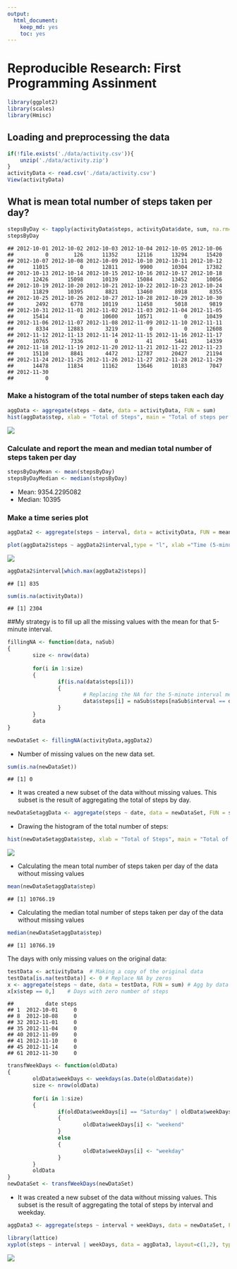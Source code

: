 ```yaml
---
output:
  html_document:
    keep_md: yes
    toc: yes
---
```



# Reproducible Research: First Programming Assinment


```r
library(ggplot2)
library(scales)
library(Hmisc)
```

## Loading and preprocessing the data


```r
if(!file.exists('./data/activity.csv')){
    unzip('./data/activity.zip')
}
activityData <- read.csv('./data/activity.csv')
View(activityData)
```


## What is mean total number of steps taken per day?


```r
stepsByDay <- tapply(activityData$steps, activityData$date, sum, na.rm=TRUE)
stepsByDay
```

```
## 2012-10-01 2012-10-02 2012-10-03 2012-10-04 2012-10-05 2012-10-06 
##          0        126      11352      12116      13294      15420 
## 2012-10-07 2012-10-08 2012-10-09 2012-10-10 2012-10-11 2012-10-12 
##      11015          0      12811       9900      10304      17382 
## 2012-10-13 2012-10-14 2012-10-15 2012-10-16 2012-10-17 2012-10-18 
##      12426      15098      10139      15084      13452      10056 
## 2012-10-19 2012-10-20 2012-10-21 2012-10-22 2012-10-23 2012-10-24 
##      11829      10395       8821      13460       8918       8355 
## 2012-10-25 2012-10-26 2012-10-27 2012-10-28 2012-10-29 2012-10-30 
##       2492       6778      10119      11458       5018       9819 
## 2012-10-31 2012-11-01 2012-11-02 2012-11-03 2012-11-04 2012-11-05 
##      15414          0      10600      10571          0      10439 
## 2012-11-06 2012-11-07 2012-11-08 2012-11-09 2012-11-10 2012-11-11 
##       8334      12883       3219          0          0      12608 
## 2012-11-12 2012-11-13 2012-11-14 2012-11-15 2012-11-16 2012-11-17 
##      10765       7336          0         41       5441      14339 
## 2012-11-18 2012-11-19 2012-11-20 2012-11-21 2012-11-22 2012-11-23 
##      15110       8841       4472      12787      20427      21194 
## 2012-11-24 2012-11-25 2012-11-26 2012-11-27 2012-11-28 2012-11-29 
##      14478      11834      11162      13646      10183       7047 
## 2012-11-30 
##          0
```

###  Make a histogram of the total number of steps taken each day


```r
aggData <- aggregate(steps ~ date, data = activityData, FUN = sum)
hist(aggData$step, xlab = "Total of Steps", main = "Total of steps per day")
```

![](PA1_template_files/figure-html/unnamed-chunk-4-1.png)<!-- -->

### Calculate and report the mean and median total number of steps taken per day


```r
stepsByDayMean <- mean(stepsByDay)
stepsByDayMedian <- median(stepsByDay)
```
* Mean: 9354.2295082
* Median:  10395

###  Make a time series plot


```r
aggData2 <- aggregate(steps ~ interval, data = activityData, FUN = mean, na.rm = TRUE)
```



```r
plot(aggData2$steps ~ aggData2$interval,type = "l", xlab ="Time (5-minute intervals)", ylab="Average of steps taken across all days", main="Average of steps taken for each interval across all days")
```

![](PA1_template_files/figure-html/unnamed-chunk-7-1.png)<!-- -->




```r
aggData2$interval[which.max(aggData2$steps)]
```

```
## [1] 835
```



```r
sum(is.na(activityData))
```

```
## [1] 2304
```

 ##My strategy is to fill up all the missing values with the mean for that 5-minute          interval.


```r
fillingNA <- function(data, naSub)
{
        size <- nrow(data)
        
        for(i in 1:size)
        {
                if(is.na(data$steps[i]))
                {
                        # Replacing the NA for the 5-minute interval mean
                        data$steps[i] = naSub$steps[naSub$interval == data$interval[i]]
                }
        }
        data
}
```




```r
newDataSet <- fillingNA(activityData,aggData2)
```

* Number of missing values on the new data set.


```r
sum(is.na(newDataSet))
```

```
## [1] 0
```


* It was created a new subset of the data without missing values. This subset is the result of aggregating the total of steps by day.


```r
newDataSetaggData <- aggregate(steps ~ date, data = newDataSet, FUN = sum)
```

* Drawing the histogram of the total number of steps:

```r
hist(newDataSetaggData$step, xlab = "Total of Steps", main = "Total of steps per day")
```

![](PA1_template_files/figure-html/unnamed-chunk-14-1.png)<!-- -->

* Calculating the mean total number of steps taken per day of the data without missing values

```r
mean(newDataSetaggData$step)
```

```
## [1] 10766.19
```

* Calculating the median total number of steps taken per day of the data without missing values

```r
median(newDataSetaggData$step)
```

```
## [1] 10766.19
```


 The days with only missing values on the original data:

```r
testData <- activityData  # Making a copy of the original data
testData[is.na(testData)] <- 0 # Replace NA by zeros
x <- aggregate(steps ~ date, data = testData, FUN = sum) # Agg by data
x[x$step == 0,]    # Days with zero number of steps
```

```
##          date steps
## 1  2012-10-01     0
## 8  2012-10-08     0
## 32 2012-11-01     0
## 35 2012-11-04     0
## 40 2012-11-09     0
## 41 2012-11-10     0
## 45 2012-11-14     0
## 61 2012-11-30     0
```



```r
transfWeekDays <- function(oldData)
{
        oldData$weekDays <- weekdays(as.Date(oldData$date))
        size <- nrow(oldData)
        
        for(i in 1:size)
        {
                if(oldData$weekDays[i] == "Saturday" | oldData$weekDays[i] == "Sunday")
                {
                        oldData$weekDays[i] <- "weekend"
                }
                else
                {
                        oldData$weekDays[i] <- "weekday"
                }
        }
        oldData              
}
newDataSet <- transfWeekDays(newDataSet)
```

* It was created a new subset of the data without missing values. This subset is the result of aggregating the total of steps by interval and weekday.

```r
aggData3 <- aggregate(steps ~ interval + weekDays, data = newDataSet, FUN = mean, na.rm = TRUE)
```


```r
library(lattice)
xyplot(steps ~ interval | weekDays, data = aggData3, layout=c(1,2), type ="l", main ="Average number of steps taken across all days")
```

![](PA1_template_files/figure-html/unnamed-chunk-20-1.png)<!-- -->

